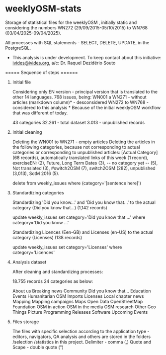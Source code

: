 # weeklyOSM-stats

Storage of statistical files for the weeklyOSM , initially static and considering the numbers WN272 (29/09/2015-05/10/2015) to WN768 (03/04/2025-09/04/2025).

All processes with SQL statements - SELECT, DELETE, UPDATE, in the PostgreSQL.

* This analysis is under development. To keep contact about this initiative: ivides@ivides.org, a/c: Dr. Raquel Dezidério Souto

===== Sequence of steps ======

1. Initial file

   Considering only EN version - principal version that is translated to the other 14 languages.
   768 issues, being: 
         WN001 a WN271 - without articles (markdown column)* - desconsidered
         WN272 to WN768 - considered to this analysis
         * Because of the initial weeklyOSM workflow that was different of today.

   43 categories
   32.261 - total dataset
   3.013 - unpublished records
  
2. Initial cleaning

   Deleting the WN001 to WN271 - empty articles
   Deleting the articles in the following categories, because not corresponding to actual categories or corresponding to 
   unpublished articles:
         [Actual Category] (68 records), automatically translated links of this week (1 record), exerciseEN: (2), Future,
         Long Term Dates (3), -- no category yet -- (5), Not translated (3), #switch2OSM (7), switch2OSM (282), unpublished 
         (3,013), SotM 2016 (5).

   delete from weekly_issues where (category='[sentence here]')
        
3. Standardizing categories
   
   Standardizing 'Did you know...' and 'Did you know that...'  to the actual category (Did you know that...) (1,142 records)

   update weekly_issues set category='Did you know that …' where category='Did you know …'
   
   Standardizing Licences (Een-GB) and Licenses (en-US) to the actual category (Licenses) (138 records)

   update weekly_issues set category='Licenses' where category='Licences'
   
4. Analysis dataset
   
   After cleaning and standardizing processes:

   18.755 records
   24 categories as below:

    About us
    Breaking news
    Community
    Did you know that…
    Education
    Events
    Humanitarian OSM
    Imports
    Licenses
    Local chapter news
    Mapping
    Mapping campaigns
    Maps
    Open Data
    OpenStreetMap Foundation
    OSM in action
    OSM in the media
    OSM research
    Other Geo Things
    Picture
    Programming
    Releases
    Software
    Upcoming Events
   
5. Files storage

   The files with specific selection according to the application type - editors, navigators, QA analysis and others are 
   stored in the folders /selection /statistics in this project.
   Delimiter - comma (,)
   Quote and Scape - double quote (")
   
